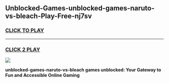
## Unblocked-Games-unblocked-games-naruto-vs-bleach-Play-Free-nj7sv
<h3>
<a href="https://premium76.site?title=unblocked-games-naruto-vs-bleach&ref=23A">CLICK TO PLAY</a></h3>
<hr>

<h3>
<a href="https://premium76.site?title=unblocked-games-naruto-vs-bleach&ref=23A">CLICK 2 PLAY</a>
  
</h3>

<a href="https://premium76.site?title=unblocked-games-naruto-vs-bleach&ref=23A"><img src="https://clearcache.store/games.png"></a>


**unblocked-games-naruto-vs-bleach games unblocked: Your Gateway to Fun and Accessible Online Gaming**
